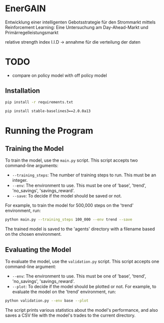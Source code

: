 # EnerGAIN

Entwicklung einer intelligenten Gebotsstrategie für den Strommarkt mittels Reinforcement Learning: Eine Untersuchung am
Day-Ahead-Markt und Primärregelleistungsmarkt

relative strength index
I.I.D -> annahme für die verteilung der daten

# TODO
- compare on policy model with off policy model


## Installation

```bash
pip install -r requirements.txt

pip install stable-baselines3==2.0.0a13
```
# Running the Program

## Training the Model

To train the model, use the `main.py` script. This script accepts two command-line arguments:

- `--training_steps`: The number of training steps to run. This must be an integer.
- `--env`: The environment to use. This must be one of 'base', 'trend', 'no_savings', 'savings_reward'.
- `--save`: To decide if the model should be saved or not. 

For example, to train the model for 500,000 steps on the 'trend' environment, run: 
```bash
python main.py --training_steps 100_000 --env trend --save
```

The trained model is saved to the 'agents' directory with a filename based on the chosen environment.

## Evaluating the Model

To evaluate the model, use the `validation.py` script. This script accepts one command-line argument:

- `--env`: The environment to use. This must be one of 'base', 'trend', 'no_savings', 'savings_reward'.
- `--plot`: To decide if the model should be plotted or not.
For example, to evaluate the model on the 'trend' environment, run:

```bash
python validation.py --env base --plot
```

The script prints various statistics about the model's performance, and also saves a CSV file with the model's trades to
the current directory.